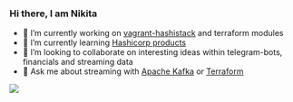 ### Hi there, I am Nikita

- 🔭 I’m currently working on [vagrant-hashistack](https://github.com/fredrikhgrelland/vagrant-hashistack) and terraform modules
- 🌱 I’m currently learning [Hashicorp products](https://www.hashicorp.com/)
- 👯 I’m looking to collaborate on interesting ideas within telegram-bots, financials and streaming data
- 💬 Ask me about streaming with [Apache Kafka](https://kafka.apache.org/) or [Terraform](https://www.terraform.io/)

<img src="https://github-readme-stats.vercel.app/api?username=zhenik&&show_icons=true&title_color=ffffff&icon_color=bb2acf&text_color=daf7dc&bg_color=151515">
